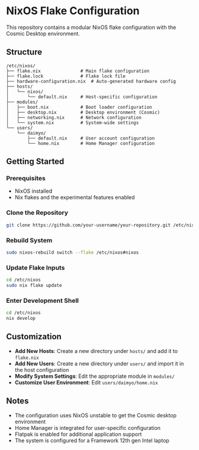 # NixOS Flake Configuration

This repository contains a modular NixOS flake configuration with the Cosmic Desktop environment.

## Structure

```
/etc/nixos/
├── flake.nix               # Main flake configuration
├── flake.lock              # Flake lock file
├── hardware-configuration.nix  # Auto-generated hardware config
├── hosts/
│   └── nixos/
│       └── default.nix     # Host-specific configuration
├── modules/
│   ├── boot.nix            # Boot loader configuration
│   ├── desktop.nix         # Desktop environment (Cosmic)
│   ├── networking.nix      # Network configuration
│   └── system.nix          # System-wide settings
└── users/
    └── daimyo/
        ├── default.nix     # User account configuration
        └── home.nix        # Home Manager configuration
```

## Getting Started

### Prerequisites
- NixOS installed
- Nix flakes and the experimental features enabled

### Clone the Repository
```bash
git clone https://github.com/your-username/your-repository.git /etc/nixos
```

### Rebuild System
```bash
sudo nixos-rebuild switch --flake /etc/nixos#nixos
```

### Update Flake Inputs
```bash
cd /etc/nixos
sudo nix flake update
```

### Enter Development Shell
```bash
cd /etc/nixos
nix develop
```

## Customization

- **Add New Hosts**: Create a new directory under `hosts/` and add it to `flake.nix`
- **Add New Users**: Create a new directory under `users/` and import it in the host configuration
- **Modify System Settings**: Edit the appropriate module in `modules/`
- **Customize User Environment**: Edit `users/daimyo/home.nix`

## Notes

- The configuration uses NixOS unstable to get the Cosmic desktop environment
- Home Manager is integrated for user-specific configuration
- Flatpak is enabled for additional application support
- The system is configured for a Framework 12th gen Intel laptop
